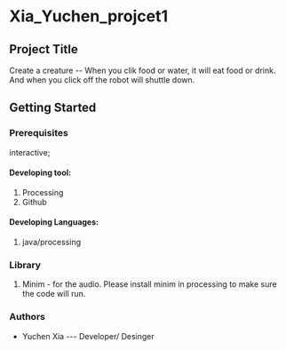 # Xia_Yuchen_projcet1

## Project Title
Create a creature -- When you clik  food or water, it will eat food or drink. And when you click off the robot will shuttle down.

## Getting Started
### Prerequisites

interactive;

#### Developing tool:
1. Processing
2. Github

#### Developing Languages:
1. java/processing

### Library
1. Minim - for the audio. Please install minim in processing to make sure the code will run.

### Authors 
* Yuchen Xia --- Developer/ Desinger